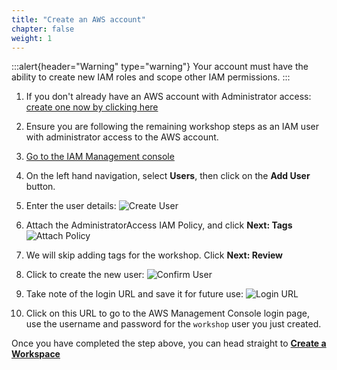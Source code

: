 ```yaml
---
title: "Create an AWS account"
chapter: false
weight: 1
---
```


:::alert{header="Warning" type="warning"}
Your account must have the ability to create new IAM roles and scope other IAM permissions.
:::

1. If you don't already have an AWS account with Administrator access: [create
one now by clicking here](https://aws.amazon.com/getting-started/)

1. Ensure you are following the remaining workshop steps
    as an IAM user with administrator access to the AWS account.

1. [Go to the IAM Management console](https://console.aws.amazon.com/iam/home?#/users$new)

1. On the left hand navigation, select **Users**, then click on the **Add User** button.

1. Enter the user details:
![Create User](/static/images/iam-1-create-user.png)

1. Attach the AdministratorAccess IAM Policy, and click **Next: Tags**
![Attach Policy](/static/images/iam-2-attach-policy.png)

1. We will skip adding tags for the workshop. Click **Next: Review**

1. Click to create the new user:
![Confirm User](/static/images/iam-3-create-user.png)

1. Take note of the login URL and save it for future use:
![Login URL](/static/images/iam-4-save-url.png)

1. Click on this URL to go to the AWS Management Console login page, use the username and password for the `workshop` user you just created.

Once you have completed the step above, you can head straight to [**Create a Workspace**](../../workspace/workspace)